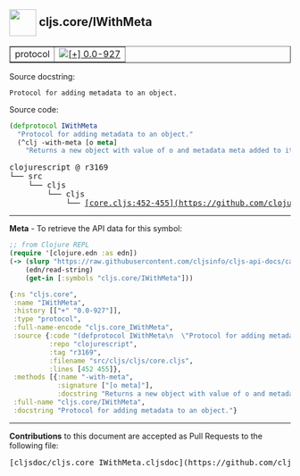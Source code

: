 ## <img width="48px" valign="middle" src="http://i.imgur.com/Hi20huC.png"> cljs.core/IWithMeta

 <table border="1">
<tr>

<td>protocol</td>
<td><a href="https://github.com/cljsinfo/cljs-api-docs/tree/0.0-927"><img valign="middle" alt="[+] 0.0-927" src="https://img.shields.io/badge/+-0.0--927-lightgrey.svg"></a> </td>
</tr>
</table>





Source docstring:

```
Protocol for adding metadata to an object.
```

Source code:

```clj
(defprotocol IWithMeta
  "Protocol for adding metadata to an object."
  (^clj -with-meta [o meta]
    "Returns a new object with value of o and metadata meta added to it."))
```

 <pre>
clojurescript @ r3169
└── src
    └── cljs
        └── cljs
            └── <ins>[core.cljs:452-455](https://github.com/clojure/clojurescript/blob/r3169/src/cljs/cljs/core.cljs#L452-L455)</ins>
</pre>


---

__Meta__ - To retrieve the API data for this symbol:

```clj
;; from Clojure REPL
(require '[clojure.edn :as edn])
(-> (slurp "https://raw.githubusercontent.com/cljsinfo/cljs-api-docs/catalog/cljs-api.edn")
    (edn/read-string)
    (get-in [:symbols "cljs.core/IWithMeta"]))
```

```clj
{:ns "cljs.core",
 :name "IWithMeta",
 :history [["+" "0.0-927"]],
 :type "protocol",
 :full-name-encode "cljs.core_IWithMeta",
 :source {:code "(defprotocol IWithMeta\n  \"Protocol for adding metadata to an object.\"\n  (^clj -with-meta [o meta]\n    \"Returns a new object with value of o and metadata meta added to it.\"))",
          :repo "clojurescript",
          :tag "r3169",
          :filename "src/cljs/cljs/core.cljs",
          :lines [452 455]},
 :methods [{:name "-with-meta",
            :signature ["[o meta]"],
            :docstring "Returns a new object with value of o and metadata meta added to it."}],
 :full-name "cljs.core/IWithMeta",
 :docstring "Protocol for adding metadata to an object."}

```

---

__Contributions__ to this document are accepted as Pull Requests to the following file:

 <pre>
[cljsdoc/cljs.core_IWithMeta.cljsdoc](https://github.com/cljsinfo/cljs-api-docs/blob/master/cljsdoc/cljs.core_IWithMeta.cljsdoc)
</pre>

